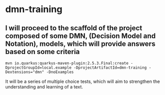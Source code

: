 # dmn-training

## I will proceed to the scaffold of the project composed of some DMN, (Decision Model and Notation), models, which will provide answers based on some criteria
```
mvn io.quarkus:quarkus-maven-plugin:2.5.3.Final:create -DprojectGroupId=local.example -DprojectArtifactId=dmn-training -Dextensions="dmn" -DnoExamples
```

It will be a series of multiple choice tests, which will aim to strengthen the understanding and learning of a text.
